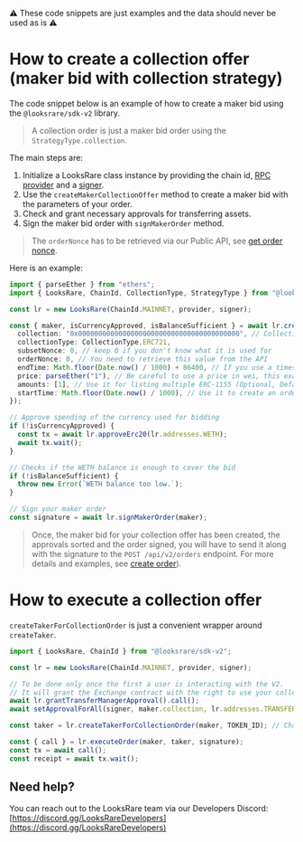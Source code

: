 :warning: These code snippets are just examples and the data should never be used as is :warning:

# How to create a collection offer (maker bid with collection strategy)

The code snippet below is an example of how to create a maker bid using the `@looksrare/sdk-v2` library.

> A collection order is just a maker bid order using the `StrategyType.collection`.

The main steps are:

1. Initialize a LooksRare class instance by providing the chain id, [RPC provider](https://docs.ethers.io/v5/api/providers/) and a [signer](https://docs.ethers.io/v5/api/signer/).
2. Use the `createMakerCollectionOffer` method to create a maker bid with the parameters of your order.
3. Check and grant necessary approvals for transferring assets.
4. Sign the maker bid order with `signMakerOrder` method.

> The `orderNonce` has to be retrieved via our Public API, see [get order nonce](https://looksrare.dev/v2/reference/getordernonce).

Here is an example:

```ts
import { parseEther } from "ethers";
import { LooksRare, ChainId, CollectionType, StrategyType } from "@looksrare/sdk-v2";

const lr = new LooksRare(ChainId.MAINNET, provider, signer);

const { maker, isCurrencyApproved, isBalanceSufficient } = await lr.createMakerCollectionOffer({
  collection: "0x0000000000000000000000000000000000000000", // Collection address
  collectionType: CollectionType.ERC721,
  subsetNonce: 0, // keep 0 if you don't know what it is used for
  orderNonce: 0, // You need to retrieve this value from the API
  endTime: Math.floor(Date.now() / 1000) + 86400, // If you use a timestamp in ms, the function will revert
  price: parseEther("1"), // Be careful to use a price in wei, this example is for 1 ETH
  amounts: [1], // Use it for listing multiple ERC-1155 (Optional, Default to [1])
  startTime: Math.floor(Date.now() / 1000), // Use it to create an order that will be valid in the future (Optional, Default to now)
});

// Approve spending of the currency used for bidding
if (!isCurrencyApproved) {
  const tx = await lr.approveErc20(lr.addresses.WETH);
  await tx.wait();
}

// Checks if the WETH balance is enough to cover the bid
if (!isBalanceSufficient) {
  throw new Error(`WETH balance too low.`);
}

// Sign your maker order
const signature = await lr.signMakerOrder(maker);
```

> Once, the maker bid for your collection offer has been created, the approvals sorted and the order signed, you will have to send it along with the signature to the `POST /api/v2/orders` endpoint. For more details and examples, see [create order](https://looksrare.dev/v2/reference/createorder)).

# How to execute a collection offer

`createTakerForCollectionOrder` is just a convenient wrapper around `createTaker`.

```ts
import { LooksRare, ChainId } from "@looksrare/sdk-v2";

const lr = new LooksRare(ChainId.MAINNET, provider, signer);

// To be done only once the first a user is interacting with the V2.
// It will grant the Exchange contract with the right to use your collections approvals done on the transfer manager.
await lr.grantTransferManagerApproval().call();
await setApprovalForAll(signer, maker.collection, lr.addresses.TRANSFER_MANAGER_V2);

const taker = lr.createTakerForCollectionOrder(maker, TOKEN_ID); // Change the token id

const { call } = lr.executeOrder(maker, taker, signature);
const tx = await call();
const receipt = await tx.wait();
```

## Need help?

You can reach out to the LooksRare team via our Developers Discord: [https://discord.gg/LooksRareDevelopers](https://discord.gg/LooksRareDevelopers)
